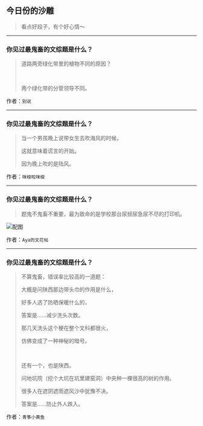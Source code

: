## 今日份的沙雕

> 看点好段子，有个好心情～


 
---

### 你见过最鬼畜的文综题是什么？

> 道路两旁绿化带里的植物不同的原因？
> 
>  
> 
> 两个绿化带的分管领导不同。


作者：`别说`

---

### 你见过最鬼畜的文综题是什么？

> 当一个男孩晚上说带女生去吹海风的时候，
> 
> 这就意味着谎言的开始。
> 
> 因为晚上吹的是陆风。


作者：`咪梭啦咪梭`

---

### 你见过最鬼畜的文综题是什么？

> 题鬼不鬼畜不重要，最为致命的是学校那台尿频尿急尿不尽的打印机。



![配图](http://pic4.zhimg.com/70/v2-20467fec43c5a61d201c1338f23a6efb_b.jpg)


作者：`Aya的文花帖`

---

### 你见过最鬼畜的文综题是什么？

> 不算鬼畜，错误率比较高的一道题：
> 
> 大概是问陕西那边带头巾的作用是什么，
> 
> 好多人选了防晒保暖什么的，
> 
> 答案是……减少洗头次数。
> 
> 那几天洗头这个梗在整个文科都很火，
> 
> 仿佛变成了一种神秘的暗号。
> 
>  
> 
> 还有一个，也是陕西。
> 
> 问地坑院（挖个大坑在坑里建窑洞）中央种一棵很高的树的作用。
> 
> 很多人在遮阴遮雨遮风沙中犹豫不决。
> 
> 答案是……防止外人跌入。


作者：`青筝小黄鱼`